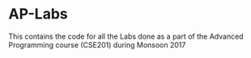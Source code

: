 # AP-Labs

This contains the code for all the Labs done as a part of the Advanced Programming course (CSE201) during Monsoon 2017

